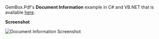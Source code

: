 GemBox.Pdf's **Document Information** example in C# and VB.NET that is available [here](https://www.gemboxsoftware.com/pdf/examples/pdf-document-information/302).

**Screenshot**

![Document Information Screenshot](https://www.gemboxsoftware.com/Pdf/Examples/Content/BasicFeatures/DocumentInformation/DocumentInformation.png)